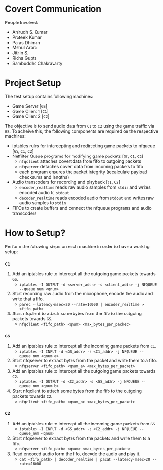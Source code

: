 # Covert Communication 

People Involved:
- Anirudh S. Kumar
- Prateek Kumar
- Paras Dhiman
- Mehul Arora
- Jithin S.
- Richa Gupta
- Sambuddho Chakravarty

# Project Setup

The test setup contains following machines: 
- Game Server [`GS`]
- Game Client 1 [`C1`]
- Game Client 2 [`C2`]

The objective is to send audio data from `C1` to `C2` using the game traffic via `GS`. To acheive this, the following
components are required on the respective machines:
- iptables rules for intercepting and redirecting game packets to nfqueue [`GS`, `C1`, `C2`]
- Netfilter Queue programs for modifying game packets [`GS`, `C1`, `C2`]
    + `nfqclient` attaches covert data from fifo to outgoing packets
    + `nfqserver` detaches covert data from incoming packets to fifo
    + each program ensures the packet integrity (recalculate payload checksums and lengths)
- Audio transcoders for recording and playback [`C1`, `C2`]
    + `encoder_realtime` reads raw audio samples from `stdin` and writes encoded audio to `stdout`
    + `decoder_realtime` reads encoded audio from `stdout` and writes raw audio samples to `stdin`
- FIFOs to create buffers and connect the nfqueue programs and audio transcoders


# How to Setup?

Perform the following steps on each machine in order to have a working setup:

### `C1`
1. Add an iptables rule to intercept all the outgoing game packets towards `GS`.
    + `iptables -I OUTPUT -d <server_addr> -s <client_addr> -j NFQUEUE --queue_num <qnum>`
2. Start recording raw audio from the microphone, encode the audio and write that a fifo.
    + `parec --latency-msec=20 --rate=16000 | encoder_realtime > <fifo_path>`
3. Start nfqclient to attach some bytes from the fifo to the outgoing packets towards `GS`. 
    + `nfqclient <fifo_path> <qnum> <max_bytes_per_packet>`

### `GS`
1. Add an iptables rule to intercept all the incoming game packets from `C1`.
    + `iptables -I INPUT -d <GS_addr> -s <C1_addr> -j NFQUEUE --queue_num <qnum_a>`
2. Start nfqserver to extract bytes from the packet and write them to a fifo.
    + `nfqserver <fifo_path> <qnum_a> <max_bytes_per_packet>`
3. Add an iptables rule to intercept all the outgoing game packets towards `C2`.
    + `iptables -I OUTPUT -d <C2_addr> -s <GS_addr> -j NFQUEUE --queue_num <qnum_b>`
4. Start nfqclient to attach some bytes from the fifo to the outgoing packets towards `C2`. 
    + `nfqclient <fifo_path> <qnum_b> <max_bytes_per_packet>`

### `C2`
1. Add an iptables rule to intercept all the incoming game packets from `GS`.
    + `iptables -I INPUT -d <GS_addr> -s <C2_addr> -j NFQUEUE --queue_num <qnum>`
2. Start nfqserver to extract bytes from the packets and write them to a fifo.
    + `nfqserver <fifo_path> <qnum> <max_bytes_per_packet>`
3. Read encoded audio form the fifo, decode the audio and play it.
    + `cat <fifo_path> | decoder_realtime | pacat --latency-msec=20 --rate=16000`
